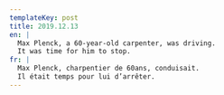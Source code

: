 ```yaml
---
templateKey: post
title: 2019.12.13
en: |
  Max Plenck, a 60-year-old carpenter, was driving.
  It was time for him to stop.
fr: |
  Max Plenck, charpentier de 60ans, conduisait.
  Il était temps pour lui d’arrêter.
---
```


